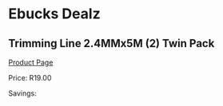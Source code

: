 
# Ebucks Dealz
## Trimming Line 2.4MMx5M (2) Twin Pack
[Product Page](https://www.ebucks.com/web/shop/productSelected.do?prodId=1200604103&catId=363410833)

Price: R19.00

Savings: 


	